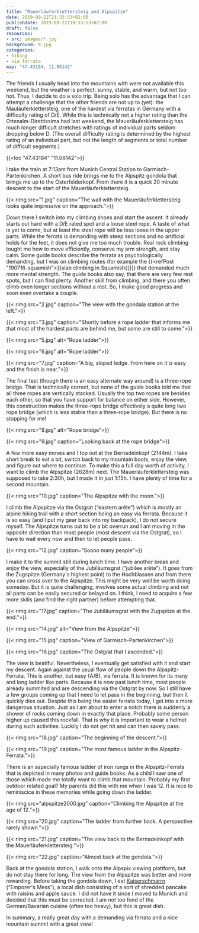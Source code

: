 ```yaml
---
title: "Mauerläuferklettersteig and Alpspitze"
date: 2019-09-22T21:33:53+02:00
publishdate: 2019-09-22T19:33:53+02:00
draft: false
resources:
- src: images/*.jpg
background: 9.jpg
categories:
- hiking
- via ferrata
map: "47.43184, 11.06142"
---
```


The friends I usually head into the mountains with were not available this
weekend, but the weather is perfect: sunny, stable, and warm, but not too hot.
Thus, I decide to do a solo trip. Being solo has the advantage that I can
attempt a challenge that the other friends are not up to (yet): the
Mauläuferklettersteig, one of the hardest via ferratas in Germany with
a difficulty rating of D/E. While this is technically not a higher rating than
the Ottenalm-Direttissima had last weekend, the Mauerläuferklettersteig has much
longer difficult stretches with ratings of individual parts seldom dropping
below D. (The overall difficulty rating is determined by the highest rating of
an individual part, but not the length of segments or total number of difficult
segments.)

{{<loc "47.43184" "11.06142">}}

I take the train at 7:13am from Munich Central Station to
Garmisch-Partenkirchen. A short bus ride brings me to the Alpspitz gondola that
brings me up to the Osterfelderkopf. From there it is a quick 20 minute descent
to the start of the Mauerläuferklettersteig.

{{< rimg src="1.jpg" caption="The wall with the Mauerläuferklettersteig looks quite impressive on the approach.">}}

Down there I switch into my climbing shoes and start the ascent. It already
starts out hard with a D/E rated spot and a loose steel rope. A taste of what is
yet to come, but at least the steel rope will be less loose in the upper parts.
While the ferrata is demanding with steep sections and no artificial holds for
the feet, it does not give me too much trouble. Real rock climbing tought me how
to move efficiently, conserve my arm strength, and stay calm. Some guide books
describe the ferrata as psychologically demanding, but I was on climbing routes
(for example the {{<refPost "190716-squamish">}}slab climbing in
Squamish{{</refPost>}}) that demanded much more mental strength. The guide books
also say, that there are very few rest spots, but I can find plenty. Another
skill from climbing, and there you often climb even longer sections without
a rest. So, I make good progress and soon even overtake a couple.

{{< rimg src="2.jpg" caption="The view with the gondala station at the left.">}}

{{< rimg src="3.jpg" caption="Shortly before a rope ladder that informs me that most of the hardest parts are behind me, but some are still to come.">}}

{{< rimg src="5.jpg" alt="Rope ladder">}}

{{< rimg src="6.jpg" alt="Rope ladder">}}

{{< rimg src="7.jpg" caption="A big, sloped ledge. From here on it is easy and the finish is near.">}}

The final test (though there is an easy alternate way around) is a three-rope
bridge. That is technically correct, but none of the guide books told me that
all three ropes are vertically stacked. Usually the top two ropes are besides
each other, so that you have support for balance on either side. However, this
construction makes the three-rope bridge effectively a quite long two rope
bridge (which is less stable than a three-rope bridge). But there is no stopping
for me!

{{< rimg src="8.jpg" alt="Rope bridge">}}

{{< rimg src="9.jpg" caption="Looking back at the rope bridge">}}

A few more easy moves and I top out at the Bernadeinkopf (2144m). I take short
break to eat a bit, switch back to my mountain boots, enjoy the view, and figure
out where to continue. To make this a full day worth of activity, I want to
climb the Alpspitze (2628m) next. The Mauerläuferklettersteig was supposed to
take 2:30h, but I made it in just 1:15h. I have plenty of time for a second
mountain.

{{< rimg src="10.jpg" caption="The Alpspitze with the moon.">}}

I climb the Alpspitze via the Ostgrat (“eastern arête”) which is mostly an
alpine hiking trail with a short section being an easy via ferrata. Because it
is so easy (and I put my gear back into my backpack), I do not secure myself.
The Alpspitze turns out to be a bit overrun and I am moving in the opposite
direction than most people (most descent via the Ostgrat), so I have to wait
every now and then to let people pass.

{{< rimg src="12.jpg" caption="Soooo many people">}}

I make it to the summit still during lunch time. I have another break and enjoy
the view, especially of the Jubiläumsgrat (“jubilee arête”). It goes from the
Zugspitze (Germany's highest point) to the Hochblassen and from there you can
cross over to the Alpspitze. This might be very well be worth doing someday. But
it is quite challenging, involves some actual climbing and not all parts can be
easily secured or belayed on. I think, I need to acquire a few more skills (and
find the right partner) before attempting that.

{{< rimg src="17.jpg" caption="The Jubiläumsgrat with the Zugspitze at the end.">}}

{{< rimg src="14.jpg" alt="View from the Alpspitze">}}

{{< rimg src="15.jpg" caption="View of Garmisch-Partenkirchen">}}

{{< rimg src="16.jpg" caption="The Ostgrat that I ascended.">}}

The view is beatiful. Nevertheless, I eventually get satisfied with it and start
my descent. Again against the usual flow of people down the Alpspitz-Ferrata.
This is another, but easy (A/B), via ferrata. It is known for its many and long
ladder like parts. Because it is now past lunch time, most people already
summited and are descending via the Ostgrat by now. So I still have a few groups
coming up that I need to let pass in the beginning, but then it quickly dies
out. Despite this being the easier ferrata today, I get into a more dangerous
situation. Just as I am about to enter a notch there is suddenly a shower of
rocks coming down in exactly that place. Probably some person higher up caused
this rockfall. That is why it is important to wear a helmet during such
activities. Luckily I do not get hit and can then savely pass.

{{< rimg src="18.jpg" caption="The beginning of the descent.">}}

{{< rimg src="19.jpg" caption="The most famous ladder in the Alpspitz-Ferrata.">}}

There is an aspecially famous ladder of iron rungs in the Alpspitz-Ferrata that
is depicted in many photos and guide books. As a child I saw one of those which
made me totally want to climb that mountain. Probably my first outdoor related
goal? My parents did this with me when I was 12. It is nice to reminiscice in
these memories while going down the ladder.

{{< rimg src="alpspitze2000.jpg" caption="Climbing the Alpspitze at the age of 12.">}}

{{< rimg src="20.jpg" caption="The ladder from further back. A perspective rarely shown.">}}

{{< rimg src="21.jpg" caption="The view back to the Bernadeinkopf with the Mauerläuferklettersteig.">}}

{{< rimg src="22.jpg" caption="Almost back at the gondola.">}}

Back at the gondola station, I walk onto the Alpspix viewing plattform, but do
not stay there for long. The view from the Alpspitze was better and more
rewarding. Before taking the gondola down, I eat
[Kaiserschmarrn](https://en.wikipedia.org/wiki/Kaiserschmarrn) (“Emporer's
Mess”), a local dish consisting of a sort of shredded pancake with raisins and
apple sauce. I did not have it since I moved to Munich and decided that this
must be corrected. I am not too fond of the German/Bavarian cuisine (often too
heavy), but this is great dish.

In summary, a really great day with a demanding via ferrata and a nice mountain
summit with a great view!
